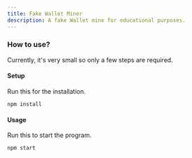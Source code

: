 ```yaml
---
title: Fake Wallet Miner
description: A fake Wallet mine for educational purposes.
---
```


<!--
 Copyright (c) 2022 Joshua Schmitt

 This software is released under the MIT License.
 https://opensource.org/licenses/MIT
-->

### How to use?

Currently, it's very small so only a few steps are required.

#### Setup

Run this for the installation.

```shell
npm install
```

#### Usage

Run this to start the program.

```shell
npm start
```
